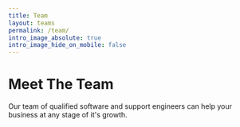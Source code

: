 ```yaml
---
title: Team
layout: teams
permalink: /team/
intro_image_absolute: true
intro_image_hide_on_mobile: false
---
```


# Meet The Team

Our team of qualified software and support engineers can help your business at any stage of it's growth.
